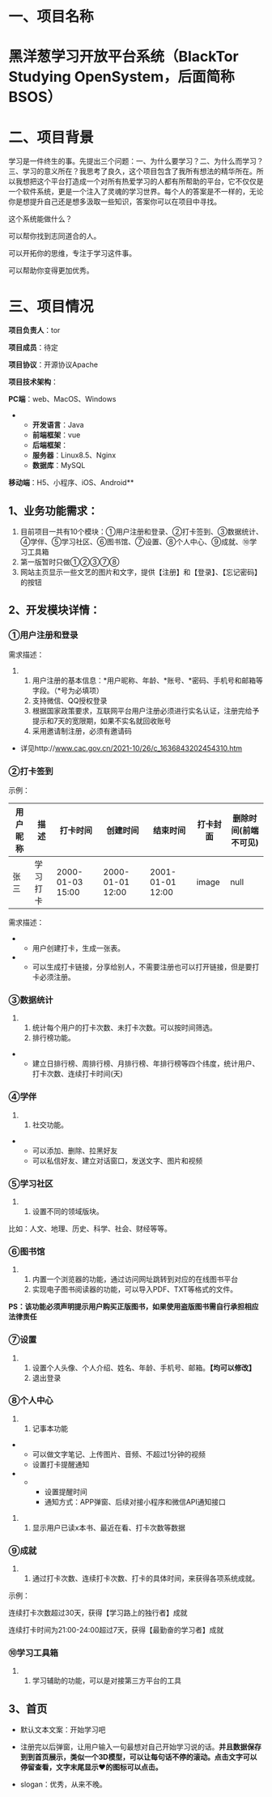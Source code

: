 # 一、项目名称

# 黑洋葱学习开放平台系统（BlackTor Studying OpenSystem，后面简称BSOS）

# 二、项目背景

学习是一件终生的事。先提出三个问题：一、为什么要学习？二、为什么而学习？三、学习的意义所在？我思考了良久，这个项目包含了我所有想法的精华所在。所以我想把这个平台打造成一个对所有热爱学习的人都有所帮助的平台，它不仅仅是一个软件系统，更是一个注入了灵魂的学习世界。每个人的答案是不一样的，无论你是想提升自己还是想多汲取一些知识，答案你可以在项目中寻找。

这个系统能做什么？

可以帮你找到志同道合的人。

可以开拓你的思维，专注于学习这件事。

可以帮助你变得更加优秀。

# 三、项目情况

**项目负责人**：tor

**项目成员**：待定

**项目协议**：开源协议Apache

**项目技术架构**：

**PC端**：web、MacOS、Windows

- - **开发语言**：Java
  - **前端框架**：vue
  - **后端框架**：
  - **服务器**：Linux8.5、Nginx
  - **数据库**：MySQL



**移动端**：H5、小程序、iOS、Android**



## 1、业务功能需求：

1. 目前项目一共有10个模块：①用户注册和登录、②打卡签到、③数据统计、④学伴、⑤学习社区、⑥图书馆、⑦设置、⑧个人中心、⑨成就、⑩学习工具箱
2. 第一版暂时只做①②③⑦⑧
3. 网站主页显示一些文艺的图片和文字，提供【注册】和【登录】、【忘记密码】的按钮



## 2、开发模块详情：

### ①用户注册和登录

需求描述：

1. 1. 用户注册的基本信息：*用户昵称、年龄、*账号、*密码、手机号和邮箱等字段。（*号为必填项）
   2. 支持微信、QQ授权登录
   3. 根据国家政策要求，互联网平台用户注册必须进行实名认证，注册完给予提示和7天的宽限期，如果不实名就回收账号
   4. 采用邀请制注册，必须有邀请码

- 详见http://www.cac.gov.cn/2021-10/26/c_1636843202454310.htm



### ②打卡签到

示例：

| 用户昵称 | 描述     | 打卡时间         | 创建时间         | 结束时间         | 打卡封面 | 删除时间(前端不可见) |
| -------- | -------- | ---------------- | ---------------- | ---------------- | -------- | -------------------- |
| 张三     | 学习打卡 | 2000-01-03 15:00 | 2000-01-01 12:00 | 2001-01-01 12:00 | image    | null                 |

需求描述：

- - 用户创建打卡，生成一张表。

- - 可以生成打卡链接，分享给别人，不需要注册也可以打开链接，但是要打卡必须注册。



### ③数据统计

1. 1. 统计每个用户的打卡次数、未打卡次数。可以按时间筛选。
   2. 排行榜功能。

- - 建立日排行榜、周排行榜、月排行榜、年排行榜等四个纬度，统计用户、打卡次数、连续打卡时间(天)



### ④学伴

1. 1. 社交功能。

- - 可以添加、删除、拉黑好友
  - 可以私信好友、建立对话窗口，发送文字、图片和视频



### ⑤学习社区

1. 1. 设置不同的领域版块。

比如：人文、地理、历史、科学、社会、财经等等。



### ⑥图书馆

1. 1. 内置一个浏览器的功能，通过访问网址跳转到对应的在线图书平台
   2. 实现电子图书阅读器的功能，可以导入PDF、TXT等格式的文件。

**PS：该功能必须声明提示用户购买正版图书，如果使用盗版图书需自行承担相应法律责任**



### ⑦设置

1. 1. 设置个人头像、个人介绍、姓名、年龄、手机号、邮箱。**【均可以修改】**
   2. 退出登录



### ⑧个人中心

1. 1. 记事本功能

- - 可以做文字笔记、上传图片、音频、不超过1分钟的视频
  - 设置打卡提醒通知

- - - 设置提醒时间
    - 通知方式：APP弹窗、后续对接小程序和微信API通知接口

1. 1. 显示用户已读x本书、最近在看、打卡次数等数据



### ⑨成就

1. 1. 通过打卡次数、连续打卡次数、打卡的具体时间，来获得各项系统成就。

示例：

连续打卡次数超过30天，获得【学习路上的独行者】成就

连续打卡时间为21:00-24:00超过7天，获得【最勤奋的学习者】成就



### ⑩学习工具箱

1. 1. 学习辅助的功能，可以是对接第三方平台的工具



## 3、首页

- 默认文本文案：开始学习吧

- 注册完以后弹窗，让用户输入一句最想对自己开始学习说的话。**并且数据保存到到首页展示，类似一个3D模型，可以让每句话不停的滚动。点击文字可以停留查看，文字末尾显示❤的图标可以点击。**
- slogan：优秀，从来不晚。
